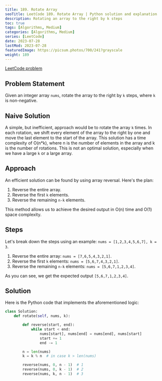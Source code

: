 ```yaml
---
title: 189. Rotate Array
seoTitle: LeetCode 189. Rotate Array | Python solution and explanation
description: Rotating an array to the right by k steps
toc: true
tags: [Algorithms, Medium]
categories: [Algorithms, Medium]
series: [LeetCode]
date: 2023-07-28
lastMod: 2023-07-28
featuredImage: https://picsum.photos/700/241?grayscale
weight: 189
---
```


[LeetCode problem](https://leetcode.com/problems/rotate-array/)

## Problem Statement

Given an integer array `nums`, rotate the array to the right by `k` steps, where `k` is non-negative.

## Naive Solution

A simple, but inefficient, approach would be to rotate the array `k` times. In each rotation, we shift every element of the array to the right by one and move the last element to the start of the array. This solution has a time complexity of O(n*k), where n is the number of elements in the array and k is the number of rotations. This is not an optimal solution, especially when we have a large `k` or a large array.

## Approach

An efficient solution can be found by using array reversal. Here's the plan:

1. Reverse the entire array.
2. Reverse the first `k` elements.
3. Reverse the remaining `n-k` elements.

This method allows us to achieve the desired output in O(n) time and O(1) space complexity.

## Steps

Let's break down the steps using an example: `nums = [1,2,3,4,5,6,7], k = 3`.

1. Reverse the entire array: `nums = [7,6,5,4,3,2,1]`.
2. Reverse the first `k` elements: `nums = [5,6,7,4,3,2,1]`.
3. Reverse the remaining `n-k` elements: `nums = [5,6,7,1,2,3,4]`.

As you can see, we get the expected output `[5,6,7,1,2,3,4]`.

## Solution

Here is the Python code that implements the aforementioned logic:

```python
class Solution:
    def rotate(self, nums, k):

        def reverse(start, end):
            while start < end:
                nums[start], nums[end] = nums[end], nums[start]
                start += 1
                end -= 1

        n = len(nums)
        k = k % n  # in case k > len(nums)

        reverse(nums, 0, n - 1)  # 1
        reverse(nums, 0, k - 1)  # 2
        reverse(nums, k, n - 1)  # 3
```
